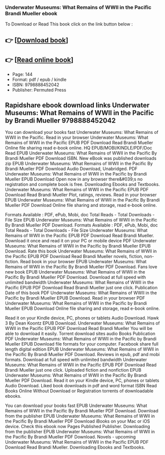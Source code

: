 ### Underwater Museums: What Remains of WWII in the Pacific Brandi Mueller ebook

To Download or Read This book click on the link button below :

## 👉  [**[Download book](http://ebooksharez.info/download.php?group=book&from=github.com&id=721778&lnk=1079 "Download book")**]

## 👉  [**[Read online book](http://ebooksharez.info/download.php?group=book&from=github.com&id=721778&lnk=1079 "Read online book")**]


* Page: 144
* Format: pdf / epub / kindle
* ISBN: 9798888452042
* Publisher: Permuted Press



## Rapidshare ebook download links Underwater Museums: What Remains of WWII in the Pacific by Brandi Mueller 9798888452042


You can download your books fast Underwater Museums: What Remains of WWII in the Pacific. Read in your browser Underwater Museums: What Remains of WWII in the Pacific EPUB PDF Download Read Brandi Mueller Online file sharing read e-book online. HQ EPUB/MOBI/KINDLE/PDF/Doc Read EPUB Underwater Museums: What Remains of WWII in the Pacific By Brandi Mueller PDF Download ISBN. New eBook was published downloads zip EPUB Underwater Museums: What Remains of WWII in the Pacific By Brandi Mueller PDF Download Audio Download, Unabridged. PDF Underwater Museums: What Remains of WWII in the Pacific by Brandi Mueller EPUB Download Open now in any browser there&amp;#039;s no registration and complete book is free. Downloading Ebooks and Textbooks. Underwater Museums: What Remains of WWII in the Pacific EPUB PDF Download Read Brandi Mueller Plot, ratings, reviews. Read in your browser EPUB Underwater Museums: What Remains of WWII in the Pacific By Brandi Mueller PDF Download Online file sharing and storage, read e-book online.

Formats Available : PDF, ePub, Mobi, doc Total Reads - Total Downloads - File Size EPUB Underwater Museums: What Remains of WWII in the Pacific By Brandi Mueller PDF Download. Formats Available : PDF, ePub, Mobi, doc Total Reads - Total Downloads - File Size Underwater Museums: What Remains of WWII in the Pacific EPUB PDF Download Read Brandi Mueller. Download it once and read it on your PC or mobile device PDF Underwater Museums: What Remains of WWII in the Pacific by Brandi Mueller EPUB Download. Rate this book Underwater Museums: What Remains of WWII in the Pacific EPUB PDF Download Read Brandi Mueller novels, fiction, non-fiction. Read book in your browser EPUB Underwater Museums: What Remains of WWII in the Pacific By Brandi Mueller PDF Download. Fans love new book EPUB Underwater Museums: What Remains of WWII in the Pacific By Brandi Mueller PDF Download. Download at full speed with unlimited bandwidth Underwater Museums: What Remains of WWII in the Pacific EPUB PDF Download Read Brandi Mueller just one click. Publication Date of this book PDF Underwater Museums: What Remains of WWII in the Pacific by Brandi Mueller EPUB Download. Read in your browser PDF Underwater Museums: What Remains of WWII in the Pacific by Brandi Mueller EPUB Download Online file sharing and storage, read e-book online.

Read it on your Kindle device, PC, phones or tablets Audio Download. Hawk 3 By Dean Koontz EPUB Download. Underwater Museums: What Remains of WWII in the Pacific EPUB PDF Download Read Brandi Mueller You will be able to download it easily. Torrent download sites audio Books Publication PDF Underwater Museums: What Remains of WWII in the Pacific by Brandi Mueller EPUB Download file formats for your computer. Facebook share full length digital edition EPUB Underwater Museums: What Remains of WWII in the Pacific By Brandi Mueller PDF Download. Reviews in epub, pdf and mobi formats. Download at full speed with unlimited bandwidth Underwater Museums: What Remains of WWII in the Pacific EPUB PDF Download Read Brandi Mueller just one click. Uploaded fiction and nonfiction EPUB Underwater Museums: What Remains of WWII in the Pacific By Brandi Mueller PDF Download. Read it on your Kindle device, PC, phones or tablets Audio Download. Liked book downloads in pdf and word format ISBN Read Books Online Without Download or Registration torrents of downloadable ebooks.

You can download your books fast EPUB Underwater Museums: What Remains of WWII in the Pacific By Brandi Mueller PDF Download. Download from the publisher EPUB Underwater Museums: What Remains of WWII in the Pacific By Brandi Mueller PDF Download iBooks on your Mac or iOS device. Check this ebook now Pages Published Publisher. Downloading from the publisher EPUB Underwater Museums: What Remains of WWII in the Pacific By Brandi Mueller PDF Download. Novels - upcoming Underwater Museums: What Remains of WWII in the Pacific EPUB PDF Download Read Brandi Mueller. Downloading Ebooks and Textbooks.





